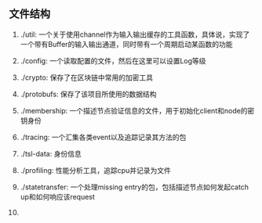## 文件结构
1. ./util: 一个关于使用channel作为输入输出缓存的工具函数，具体说，实现了一个带有Buffer的输入输出通道，同时带有一个周期启动某函数的功能
2. ./config: 一个读取配置的文件，然后在这里可以设置Log等级
3. ./crypto: 保存了在区块链中常用的加密工具
4. ./protobufs: 保存了该项目所使用的数据结构
5. ./membership: 一个描述节点验证信息的文件，用于初始化client和node的密钥身份
6. ./tracing: 一个汇集各类event以及追踪记录其方法的包
7. ./tsl-data: 身份信息
8. ./profiling: 性能分析工具，追踪cpu并记录为文件

1. ./statetransfer: 一个处理missing entry的包，包括描述节点如何发起catch up和如何响应该request
2. 
